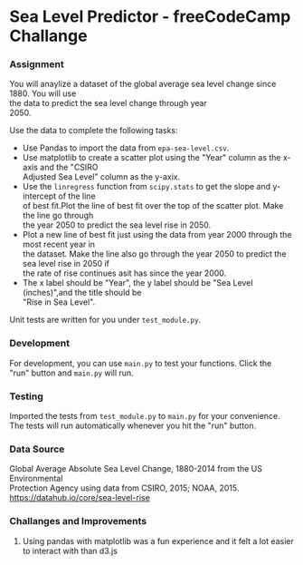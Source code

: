 # Sea Level Predictor - freeCodeCamp Challange

### Assignment

You will anaylize a dataset of the global average sea level change since 1880. You will use<br> the data to predict the sea level change through year <br> 2050.

Use the data to complete the following tasks:
* Use Pandas to import the data from `epa-sea-level.csv`.
* Use matplotlib to create a scatter plot using the "Year" column as the x-axis and the "CSIRO <br>
Adjusted Sea Level" column as the y-axix.
* Use the `linregress` function from `scipy.stats` to get the slope and y-intercept of the line<br> 
of best fit.Plot the line of best fit over the top of the scatter plot. Make the line go through <br> 
the year 2050 to predict the sea level rise in 2050.
* Plot a new line of best fit just using the data from year 2000 through the most recent year in <br>
 the dataset. Make the line also go through the year 2050 to predict the sea level rise in 2050 if<br>
  the rate of rise continues asit has since the year 2000.
* The x label should be "Year", the y label should be "Sea Level (inches)",and the title should be<br>
 "Rise in Sea Level".

Unit tests are written for you under `test_module.py`.

### Development

For development, you can use `main.py` to test your functions. Click the <br> "run" button and `main.py` will run.

### Testing 

Imported the tests from `test_module.py` to `main.py` for your convenience. <br>The tests will run automatically whenever you hit the "run" button.


### Data Source
Global Average Absolute Sea Level Change, 1880-2014 from the US  Environmental <br>Protection Agency using data from CSIRO, 2015; NOAA, 2015.
https://datahub.io/core/sea-level-rise


### Challanges and Improvements
1.  Using pandas with matplotlib was a fun experience and it felt a lot easier to interact with than d3.js


